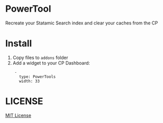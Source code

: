 # PowerTool
Recreate your Statamic Search index and clear your caches from the CP

# Install
1. Copy files to `addons` folder
2. Add a widget to your CP Dashboard:
```
    - 
      type: PowerTools
      width: 33
```

# LICENSE

[MIT License](http://emd.mit-license.org/)
